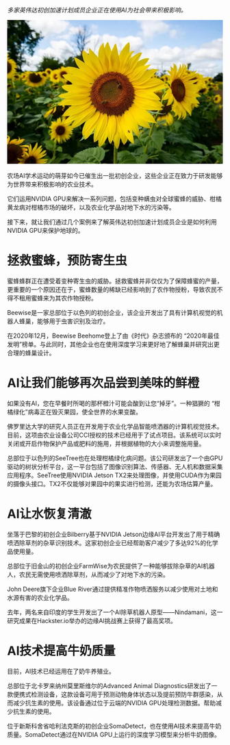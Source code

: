 *多家英伟达初创加速计划成员企业正在使用AI为社会带来积极影响。*

![](./imgs/10.jpg)

农场AI学术运动的萌芽如今已催生出一批初创企业，这些企业正在致力于研发能够为世界带来积极影响的农业技术。

它们运用NVIDIA GPU来解决一系列问题，包括变种螨虫对全球蜜蜂的威胁、柑橘黄龙病对柑橘市场的破坏，以及农业化学品对地下水的污染等。

接下来，就让我们通过几个案例来了解英伟达初创加速计划成员企业是如何利用NVIDIA GPU来保护地球的。

# 拯救蜜蜂，预防寄生虫

蜜蜂蜂群正在遭受着变种寄生虫的威胁。拯救蜜蜂并非仅仅为了保障蜂蜜的产量，更重要的一个原因还在于，蜜蜂数量的稀缺已经影响到了农作物授粉，导致农民不得不租用蜜蜂来为其农作物授粉。

Beewise是一家总部位于以色列的初创企业，该企业开发出了具有计算机视觉的机器人蜂巢，能够用于虫害识别及治疗。

在2020年12月，Beewise Beehome登上了由《时代》杂志颁布的 “2020年最佳发明”榜单。与此同时，其他企业也在使用深度学习来更好地了解蜂巢并研究出更合理的蜂巢设计。

# AI让我们能够再次品尝到美味的鲜橙

如果没有AI，您在早餐时所喝的那杯橙汁可能会酸到让您“掉牙”。一种猖獗的 “柑橘绿化”病毒正在毁灭果园，使全世界的水果变酸。

佛罗里达大学的研究人员正在开发用于农业化学品智能喷洒器的计算机视觉技术。目前，这项由农业设备公司CCI授权的技术已经用于了试点项目。该系统可以实时关闭或开启作物保护产品或肥料的施用，并根据植物的大小来调整施用量。

总部位于以色列的SeeTree也在处理柑橘绿化病问题。该公司研发出了一个由GPU驱动的树状分析平台，这一平台包括了图像识别算法、传感器、无人机和数据采集应用程序。SeeTree使用NVIDIA Jetson TX2来处理图像，并使用CUDA作为果园的摄像头接口。TX2不仅能够对果园中的果实进行检测，还能为农场估算产量。

# AI让水恢复清澈

坐落于巴黎的初创企业Bilberry基于NVIDIA Jetson边缘AI平台开发出了用于精确喷洒除草剂的杂草识别技术。这家初创企业已经帮助客户减少了多达92%的化学品使用量。

总部位于旧金山的初创企业FarmWise为农民提供了一种能够拔除杂草的AI机器人，农民无需使用喷洒除草剂，从而减少了对地下水的污染。

John Deere旗下企业Blue River通过提供精准作物喷洒服务以减少使用对土地和水源有害的农业化学品。

去年，两名来自印度的学生开发出了一个AI除草机器人原型——Nindamani，这一研究成果在Hackster.io举办的边缘AI挑战赛上获得了最高奖项。

# AI技术提高牛奶质量

目前，AI技术已经运用在了奶牛养殖业。

总部位于北卡罗来纳州莫里斯维尔的Advanced Animal Diagnostics研发出了一款便携式检测设备，这款设备可用于预测动物身体状态以及提前预防牛群感染，从而减少抗生素的使用。该设备通过位于云端的NVIDIA GPU处理检测数据。帮助减少抗生素的使用。

位于新斯科舍省哈利法克斯的初创企业SomaDetect，也在使用AI技术来提高牛奶质量。SomaDetect通过在NVIDIA GPU上运行的深度学习模型来分析牛奶图像。